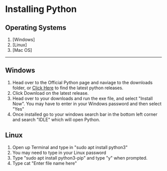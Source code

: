 # Installing Python
## Operating Systems
1. [Windows]
2. [Linux]
3. [Mac OS]

---

## Windows
1. Head over to the Official Python page and naviage to the downloads folder, or [Click Here]() to find the latest python releases.
2. Click Download on the latest release.
3. Head over to your downloads and run the exe file, and select "Install Now". You may have to enter in your Windows password and then select "Yes"
4. Once installed go to your windows search bar in the bottom left corner and search "IDLE" which will open Python.

## Linux
1. Open up Terminal and type in "sudo apt install python3"
2. You may need to type in your Linux password
3. Type "sudo apt install python3-pip" and type "y" when prompted.
4. Type cat "Enter file name here" 
